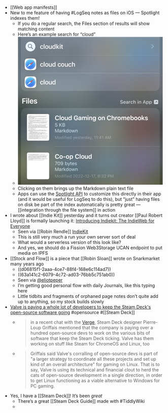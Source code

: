 - [[Web app manifests]]
- New to me feature of having #LogSeq notes as files on iOS — Spotlight indexes them!
	- If you do a regular search, the Files section of results will show matching content
	- Here’s an example search for “cloud”
	- ![2022-12-19-21-14-26.jpeg](../assets/2022-12-19-21-14-26.jpeg)
	- Clicking on them brings up the Markdown plain text file
	- Apps can use the [Spotlight API](https://developer.apple.com/documentation/foundation/spotlight) to customize this directly in their app (and it would be useful for LogSeq to do this), but “just” having files on disk be part of the index automatically is pretty great — [[integration through the file system]] in action
- I wrote about [[Indie Kit]] yesterday and it turns out creator [[Paul Robert Lloyd]] is formally launching it: [Introducing Indiekit: The IndieWeb for Everyone](https://paulrobertlloyd.com/articles/2022/12/indiekit/)
	- Seen via [[Robin Rendle]] [IndieKit](https://www.robinrendle.com/notes/indiekit/)
	- This is still very much a run your own server sort of deal
	- What would a serverless version of this look like?
	- And yes, we should do a Fission Web3Storage UCAN endpoint to put media on IPFS
- [[Stock and Flow]] is a piece that [[Robin Sloan]] wrote on Snarkmarket many years ago
	- ((d06815f1-2aaa-4ce7-88f4-168e6c114ad7))
	- ((63a141c2-6079-4c72-ad03-76bb5c751ab0))
	- Seen via [@eliotpeper](https://twitter.com/eliotpeper/status/1605064474565562368)
	- I’m getting good personal flow with daily Journals, like this typing here
	- Little tidbits and fragments of orphaned page notes don’t quite add up to anything, so my stock builds slowly
- [Valve is paying a whole lot of developers to keep the Steam Deck's open-source software going](https://www.pcgamer.com/valve-is-paying-a-whole-lot-of-developers-to-keep-the-steam-decks-open-source-software-going/) #opensource #[[Steam Deck]]
	- > in a recent chat with the [Verge](https://www.theverge.com/23499215/valve-steam-deck-interview-late-2022), Steam Deck designer Pierre-Loup Griffais mentioned that the company is paying over a hundred open-source devs to work on the various bits of software that keep the Steam Deck ticking. Valve has them working on stuff like Steam for ChromeOS and Linux, too
	- > Griffais said Valve's corralling of open-source devs is part of "a larger strategy to coordinate all these projects and set up kind of an overall architecture" for gaming on Linux. That is to say, Valve is using its technical and financial clout to herd the cats of open-source development in a single direction, in order to get Linux functioning as a viable alternative to Windows for PC gaming.
- Yes, I have a [[Steam Deck]]! It’s been _great_
	- There’s a great [[Steam Deck Guide]] made with #TiddlyWiki
	-